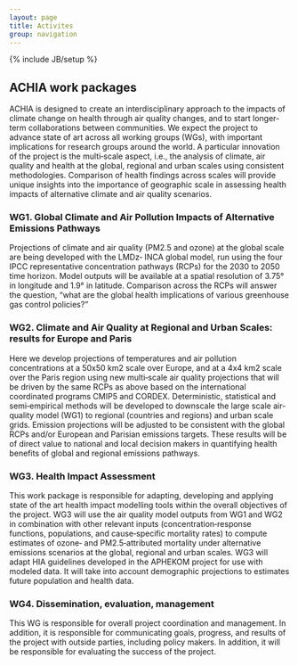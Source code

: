 ```yaml
---
layout: page
title: Activites
group: navigation
---
```

{% include JB/setup %}

<div class="headline"><h2>ACHIA work packages</h2></div>

ACHIA is designed to create an interdisciplinary approach to the impacts of climate change on health through air quality changes, and to start longer‐term collaborations between communities. We expect the project to advance state of art across all working groups (WGs), with important implications for research groups around the world. A particular innovation of the project is the multi‐scale aspect, i.e., the analysis of climate, air quality and health at the global, regional and urban scales using consistent methodologies. Comparison of health findings across scales will provide unique insights into the importance of geographic scale in assessing health impacts of alternative climate and air quality scenarios.

<h3>WG1. Global Climate and Air Pollution Impacts of Alternative Emissions Pathways</h3>

Projections of climate and air quality (PM2.5 and ozone) at the global scale are being developed with the LMDz‐ INCA global model, run using the four IPCC representative concentration pathways (RCPs) for the 2030 to 2050 time horizon. Model outputs will be available at a spatial resolution of 3.75° in longitude and 1.9° in latitude. Comparison across the RCPs will answer the question, “what are the global health implications of various greenhouse gas control policies?”

<h3>WG2. Climate and Air Quality at Regional and Urban Scales: results for Europe and Paris</h3>

Here we develop projections of temperatures and air pollution concentrations at a 50x50 km2 scale over Europe, and at a 4x4 km2 scale over the Paris region using new multi‐scale air quality projections that will be driven by the same RCPs as above based on the international coordinated programs CMIP5 and CORDEX. Deterministic, statistical and semi‐empirical methods will be developed to downscale the large scale air‐quality model (WG1) to regional (countries and regions) and urban scale grids. Emission projections will be adjusted to be consistent with the global RCPs and/or European and Parisian emissions targets. These results will be of direct value to national and local decision makers in quantifying health benefits of global and regional emissions pathways.

<h3>WG3. Health Impact Assessment</h3>

This work package is responsible for adapting, developing and applying state of the art health impact modelling tools within the overall objectives of the project. WG3 will use the air quality model outputs from WG1 and WG2 in combination with other relevant inputs (concentration‐response functions, populations, and cause‐specific mortality rates) to compute estimates of ozone‐ and PM2.5‐attributed mortality under alternative emissions scenarios at the global, regional and urban scales. WG3 will adapt HIA guidelines developed in the APHEKOM project for use with modeled data. It will take into account demographic projections to estimates future population and health data.

<h3>WG4. Dissemination, evaluation, management</h3>

This WG is responsible for overall project coordination and management. In addition, it is responsible for communicating goals, progress, and results of the project with outside parties, including policy makers. In addition, it will be responsible for evaluating the success of the project.

